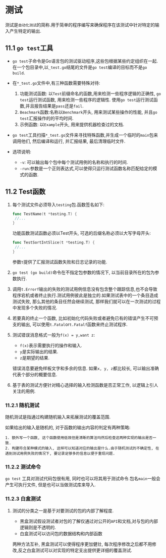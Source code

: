 # 测试

测试是`自动化测试`的简称.用于简单的程序编写来确保程序在该测试中针对特定的输入产生特定的输出.

##  11.1 `go test`工具

* `go test`子命令是Go语言包的测试驱动程序,这些包根据某些约定组织在一起. 在一个包目录中,以`_test.go`结尾的文件是`go test`编译的目标而不是`go build`.

* 在`*_test.go`文件中,有三种函数需要特殊对待:

  1. 功能测试函数: 以`Test`前缀命名的函数,用来检测一些程序逻辑的正确性, `go test`运行测试函数, 用来检测一些程序的逻辑性. 使用`go test`运行测试函数,并且报告结果是`pass`还是`fail`.
  2. `Beachmark`函数:名称以`Benchmark`开头, 用来测试某些操作的性能, 并且`go test`汇报操作的的平均时间.
  3. 示例函数: 以`Example`开头, 用来提供机器检查过的文档.

* `go test`工具扫描`*_test.go`文件来寻找特殊函数,并生成一个临时的`main`包来调用他们, 然后编译和运行, 并汇报结果, 最后清理临时文件.

* 选项说明:

  * `-v`: 可以输出每个包中每个测试用例的名称和执行的时间.
  * `-run`:参数是一个正则表达式,可以使得只运行测试函数名称匹配给定的模式的函数.

  

## 11.2 Test函数

1. 每个测试文件必须导入`testing`包.函数签名如下:

   ```go
   func TestName(t *testing.T) {
   	//...
   }
   ```

   功能函数测试函数必须以Test开头, 可选的后缀名称必须以大写字母开头:

   ```go
   func TestSortIntSlice(t *testing.T) {
   	//...
   }
   
   ```

   参数`t`提供了汇报测试函数失败和日志记录的功能.

2. `go test (go build)`命令在不指定包参数的情况下, 以当前目录所在的包为参数执行.

3. 调用`t.Errorf`输出的失败的测试用例信息没有包含整个跟踪信息,也不会导致程序宕机或者终止执行.测试用例彼此是独立的.如果测试表中的一个条目造成测试失败, 那么其他的条目任然会继续测试, 那样我们就可以在一次测试的过程中发现多个失败的情况.

4. 若要真的终止一个函数, 比如初始化代码失败或者避免已有的错误产生不可预支的输出, 可以使用`t.Fatal`or`t.Fatalf`函数来终止测试程序.

5. 测试错误消息格式一般为`f(x) = y,want z`:

   * `f(x)`表示需要执行的操作和输入.
   * `y`是实际输出的结果.
   * `z`是期望的结果.

   错误消息要避免样板文字和多余的信息. 如果`x, y, z`都比较长, 可以输出准确代表个部分的概要信息.

6. 基于表的测试方便针对精心选择的输入检测函数是否正常工作, 以逻辑上引人关注的用例. 

### 11.2.1 随机测试

随机测试是指通过构建随机输入来拓展测试的覆盖范围.

如果给出的输入是随机的, 对于函数的输出内容的判定有两种策略:

 	1. 额外写一个函数, 这个函数使用低效但是清晰的算法吗然后检查这两种实现的输出是否一致.
 	2. 构建符合某种模式的输入, 这样可以知道对应的输出是什么.由于随机测试的不确定性, 在遇到测试用例失败的情况下, 要记录足够多的信息以便于重现问题.



### 11.2.2 测试命令

`go test` 工具对测试代码包很有用, 同时也可以将其用于测试命令.包名`main`一般会产生可执行文件, 但是也可以当做测试库来导入.



###  11.2.3 白盒测试

1. 测试的分类之一是基于对要测试的包的内部了解程度.

   * 黑盒测试假设测试者对包的了解仅通过对公开的`API`和文档,对与包的内部逻辑则是不透明的.
   * 白盒测试可以访问包的数据结构和内部函数

   两种方法互补, 黑盒测试可以使得程序更加健壮, 每次程序修改之后都不用修改,反之白盒测试可以对实现的特定支出提供更详细的覆盖测试.